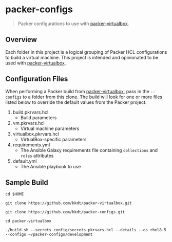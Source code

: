 # packer-configs

> Packer configurations to use with [packer-virtualbox](https://github.com/kkdt/packer-virtualbox).

## Overview

Each folder in this project is a logical grouping of Packer HCL configurations to build a virtual machine. This project 
is intended and opinionated to be used with [packer-virtualbox](https://github.com/kkdt/packer-virtualbox).

## Configuration Files

When performing a Packer build from [packer-virtualbox](https://github.com/kkdt/packer-virtualbox), pass in the `--configs`
to a folder from this clone. The build will look for one or more files listed below to override the default values from 
the Packer project.

1. build.pkrvars.hcl
     - Build parameters
1. vm.pkrvars.hcl
     - Virtual machine parameters
1. virtualbox.pkrvars.hcl
     - VirtualBox-specific parameters
1. requirements.yml
     - The Ansible Galaxy requirements file containing `collections` and `roles` attributes
1. default.yml
     - The Ansible playbook to use
   
## Sample Build

```shell
cd $HOME

git clone https://github.com/kkdt/packer-virtualbox.git

git clone https://github.com/kkdt/packer-configs.git

cd packer-virtualbox

./build.sh --secrets config/secrets.pkrvars.hcl --details --os rhel8.5 --configs ~/packer-configs/development
```
